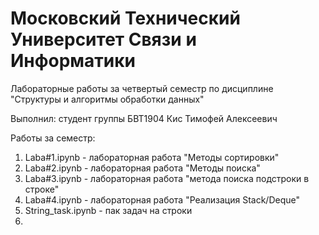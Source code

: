 # Московский Технический Университет Связи и Информатики
Лабораторные работы за четвертый семестр по дисциплине "Структуры и алгоритмы обработки данных"

Выполнил: студент группы БВТ1904 Кис Тимофей Алексеевич

Работы за семестр: 
1) Laba#1.ipynb - лабораторная работа "Методы сортировки"
2) Laba#2.ipynb - лабораторная работа "Методы поиска"
3) Laba#3.ipynb - лабораторная работа "метода поиска подстроки в строке"
4) Laba#4.ipynb - лабораторная работа "Реализация Stack/Deque"
5) String_task.ipynb - пак задач на строки
6) 
